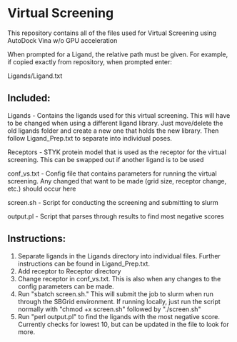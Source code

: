 # Virtual Screening

This repository contains all of the files used for Virtual Screening using AutoDock Vina w/o GPU acceleration

When prompted for a Ligand, the relative path must be given. For example, if copied exactly from repository, when prompted enter:

Ligands/Ligand.txt

## Included:

Ligands - Contains the ligands used for this virtual screening. This will have to be changed when using a different ligand library. Just move/delete the old ligands folder and create a new one that holds the new library. Then follow Ligand_Prep.txt to separate into individual poses.

Receptors - STYK protein model that is used as the receptor for the virtual screening. This can be swapped out if another ligand is to be used

conf_vs.txt - Config file that contains parameters for running the virtual screening. Any changed that want to be made (grid size, receptor change, etc.) should occur here

screen.sh - Script for conducting the screening and submitting to slurm

output.pl - Script that parses through results to find most negative scores

## Instructions:

1. Separate ligands in the Ligands directory into individual files. Further instructions can be found in Ligand_Prep.txt.
2. Add receptor to Receptor directory
3. Change receptor in conf_vs.txt. This is also when any changes to the config parameters can be made.
4. Run "sbatch screen.sh." This will submit the job to slurm when run through the SBGrid environment. If running locally, just run the script normally with "chmod +x screen.sh" followed by "./screen.sh"
5. Run "perl output.pl" to find the ligands with the most negative score. Currently checks for lowest 10, but can be updated in the file to look for more.
